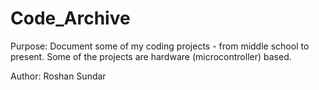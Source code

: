 # Code_Archive
Purpose: Document some of my coding projects - from middle school to present. Some of the projects are hardware (microcontroller) based.

Author: Roshan Sundar
